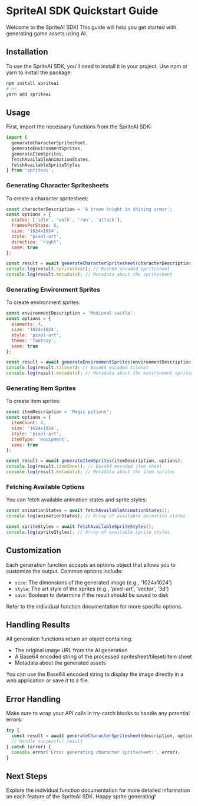 # SpriteAI SDK Quickstart Guide

Welcome to the SpriteAI SDK! This guide will help you get started with generating game assets using AI.

## Installation

To use the SpriteAI SDK, you'll need to install it in your project. Use npm or yarn to install the package:

```bash
npm install spriteai
# or
yarn add spriteai
```

## Usage

First, import the necessary functions from the SpriteAI SDK:

```javascript
import {
  generateCharacterSpritesheet,
  generateEnvironmentSprites,
  generateItemSprites,
  fetchAvailableAnimationStates,
  fetchAvailableSpriteStyles
} from 'spriteai';
```

### Generating Character Spritesheets

To create a character spritesheet:

```javascript
const characterDescription = 'A brave knight in shining armor';
const options = {
  states: ['idle', 'walk', 'run', 'attack'],
  framesPerState: 6,
  size: '1024x1024',
  style: 'pixel-art',
  direction: 'right',
  save: true
};

const result = await generateCharacterSpritesheet(characterDescription, options);
console.log(result.spritesheet); // Base64 encoded spritesheet
console.log(result.metadata); // Metadata about the spritesheet
```

### Generating Environment Sprites

To create environment sprites:

```javascript
const environmentDescription = 'Medieval castle';
const options = {
  elements: 4,
  size: '1024x1024',
  style: 'pixel-art',
  theme: 'fantasy',
  save: true
};

const result = await generateEnvironmentSprites(environmentDescription, options);
console.log(result.tileset); // Base64 encoded tileset
console.log(result.metadata); // Metadata about the environment sprites
```

### Generating Item Sprites

To create item sprites:

```javascript
const itemDescription = 'Magic potions';
const options = {
  itemCount: 4,
  size: '1024x1024',
  style: 'pixel-art',
  itemType: 'equipment',
  save: true
};

const result = await generateItemSprites(itemDescription, options);
console.log(result.itemSheet); // Base64 encoded item sheet
console.log(result.metadata); // Metadata about the item sprites
```

### Fetching Available Options

You can fetch available animation states and sprite styles:

```javascript
const animationStates = await fetchAvailableAnimationStates();
console.log(animationStates); // Array of available animation states

const spriteStyles = await fetchAvailableSpriteStyles();
console.log(spriteStyles); // Array of available sprite styles
```

## Customization

Each generation function accepts an options object that allows you to customize the output. Common options include:

- `size`: The dimensions of the generated image (e.g., '1024x1024')
- `style`: The art style of the sprites (e.g., 'pixel-art', 'vector', '3d')
- `save`: Boolean to determine if the result should be saved to disk

Refer to the individual function documentation for more specific options.

## Handling Results

All generation functions return an object containing:

- The original image URL from the AI generation
- A Base64 encoded string of the processed spritesheet/tileset/item sheet
- Metadata about the generated assets

You can use the Base64 encoded string to display the image directly in a web application or save it to a file.

## Error Handling

Make sure to wrap your API calls in try-catch blocks to handle any potential errors:

```javascript
try {
  const result = await generateCharacterSpritesheet(description, options);
  // Handle successful result
} catch (error) {
  console.error('Error generating character spritesheet:', error);
}
```

## Next Steps

Explore the individual function documentation for more detailed information on each feature of the SpriteAI SDK. Happy sprite generating!